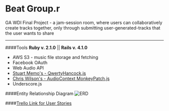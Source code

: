 Beat Group.r
=================

GA WDI Final Project - a jam-session room, where users can collaboratively create tracks together, only through submitting user-generated-tracks that the user wants to share

---

####Tools
**Ruby v. 2.1.0** ||
**Rails v. 4.1.0** 

* AWS S3 - music file storage and fetching
* Facebook OAuth
* Web Audio API
* [Stuart Memo's - QwertyHancock.js](http://stuartmemo.com/qwerty-hancock/)
* [Chris Wilson's - AudioContext MonkeyPatch.js](https://github.com/cwilso/AudioContext-MonkeyPatch)
* Underscore.js

####Entity Relationship Diagram
![ERD](http://i.imgur.com/hUSIMd5.jpg)

####[Trello Link for User Stories](https://trello.com/b/kda1olGu/ga-wdi-final-project-music-room-app)


